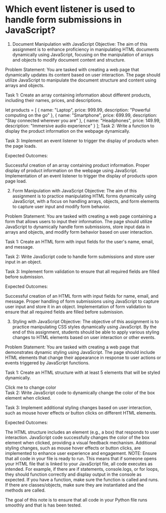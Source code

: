 # Which event listener is used to handle form submissions in JavaScript?
1. Document Manipulation with JavaScript
Objective: The aim of this assignment is to enhance proficiency in manipulating HTML documents dynamically using JavaScript, focusing on the manipulation of arrays and objects to modify document content and structure.

Problem Statement: You are tasked with creating a web page that dynamically updates its content based on user interaction. The page should utilize JavaScript to manipulate the document structure and content using arrays and objects.

Task 1: Create an array containing information about different products, including their names, prices, and descriptions.

let products = [
    { name: "Laptop", price: 999.99, description: "Powerful computing on the go" },
    { name: "Smartphone", price: 699.99, description: "Stay connected wherever you are" },
    { name: "Headphones", price: 149.99, description: "Immersive audio experience" }
];
Task 2: Write a function to display the product information on the webpage dynamically.

Task 3: Implement an event listener to trigger the display of products when the page loads.

Expected Outcomes:

Successful creation of an array containing product information.
Proper display of product information on the webpage using JavaScript.
Implementation of an event listener to trigger the display of products upon page load.




2. Form Manipulation with JavaScript
Objective: The aim of this assignment is to practice manipulating HTML forms dynamically using JavaScript, with a focus on handling arrays, objects, and form elements to capture user input and modify form behavior.

Problem Statement: You are tasked with creating a web page containing a form that allows users to input their information. The page should utilize JavaScript to dynamically handle form submissions, store input data in arrays and objects, and modify form behavior based on user interaction.

Task 1: Create an HTML form with input fields for the user's name, email, and message.

Task 2: Write JavaScript code to handle form submissions and store user input in an object.

Task 3: Implement form validation to ensure that all required fields are filled before submission.

Expected Outcomes:

Successful creation of an HTML form with input fields for name, email, and message.
Proper handling of form submissions using JavaScript to capture user input and store it in an object.
Implementation of form validation to ensure that all required fields are filled before submission.




3. Styling with JavaScript
Objective: The objective of this assignment is to practice manipulating CSS styles dynamically using JavaScript. By the end of this assignment, students should be able to apply various styling changes to HTML elements based on user interaction or other events.

Problem Statement: You are tasked with creating a web page that demonstrates dynamic styling using JavaScript. The page should include HTML elements that change their appearance in response to user actions or events triggered by JavaScript functions.

Task 1: Create an HTML structure with at least 5 elements that will be styled dynamically.

<div id="box" onclick="changeColor()">Click me to change color</div>
Task 2: Write JavaScript code to dynamically change the color of the box element when clicked.

Task 3: Implement additional styling changes based on user interaction, such as mouse hover effects or button clicks on different HTML elements.

Expected Outcomes:

The HTML structure includes an element (e.g., a box) that responds to user interaction.
JavaScript code successfully changes the color of the box element when clicked, providing a visual feedback mechanism.
Additional styling changes, such as mouse hover effects or button clicks, are implemented to enhance user experience and engagement.
NOTE: Ensure that all code in your file is ready to run. This means that if someone opens your HTML file that is linked to your JavaScript file, all code executes as intended. For example, if there are if statements, console.logs, or for loops, they should function correctly and display output in the console as expected. If you have a function, make sure the function is called and runs. If there are classes/objects, make sure they are instantiated and the methods are called.

The goal of this note is to ensure that all code in your Python file runs smoothly and that is has been tested.

